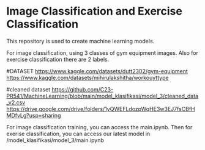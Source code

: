 # Image Classification and Exercise Classification
This repository is used to create machine learning models.

For image classification, using 3 classes of gym equipment images. Also for exercise classification there are 2 labels.

#DATASET
https://www.kaggle.com/datasets/dutt2302/gym-equipment
https://www.kaggle.com/datasets/mihirulakshitha/workouyttype

#cleaned dataset
https://github.com/C23-PR541/MachineLearning/blob/main/model_klasifikasi/model_3/cleaned_data_v2.csv
https://drive.google.com/drive/folders/1yQWEFLdozpWqHE3w3EJ7fsCBfHMDfvLg?usp=sharing

For image classification training, you can access the main.ipynb. Then for exerise classification, you can access our latest model in /model_klasifikasi/model_3/main.ipynb
